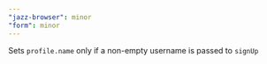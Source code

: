 ```yaml
---
"jazz-browser": minor
"form": minor
---
```


Sets `profile.name` only if a non-empty username is passed to `signUp`
